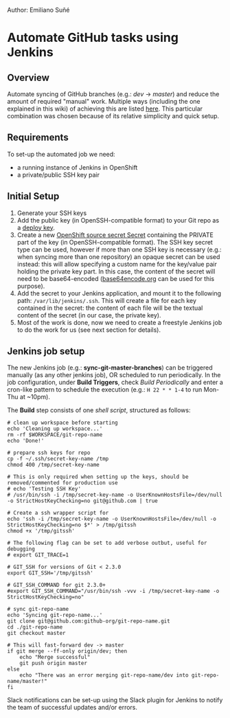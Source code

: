 Author: Emiliano Suñé 

# Automate GitHub tasks using Jenkins

## Overview
Automate syncing of GitHub branches (e.g.: _dev_ -> _master_) and reduce the amount of required "manual" work.
Multiple ways (including the one explained in this wiki) of achieving this are listed [here](https://developer.github.com/v3/guides/managing-deploy-keys/#deploy-keys). This particular combination was chosen because of its relative simplicity and quick setup.

## Requirements
To set-up the automated job we need:
* a running instance of Jenkins in OpenShift
* a private/public SSH key pair

## Initial Setup
1. Generate your SSH keys
2. Add the public key (in OpenSSH-compatible format) to your Git repo as a [deploy key](https://developer.github.com/v3/guides/managing-deploy-keys/#deploy-keys).
3. Create a new [OpenShift source secret Secret](https://docs.openshift.com/container-platform/latest/dev_guide/secrets.html) containing the PRIVATE part of the key (in OpenSSH-compatible format).
The SSH key secret type can be used, however if more than one SSH key is necessary (e.g.: when syncing more than one repository) an opaque secret can be used instead: this will allow specifying a custom name for the key/value pair holding the private key part. In this case, the content of the secret will need to be base64-encoded ([base64encode.org](http://base64encode.org) can be used for this purpose).
4. Add the secret to your Jenkins application, and mount it to the following path: ```/var/lib/jenkins/.ssh```. This will create a file for each key contained in the secret: the content of each file will be the textual content of the secret (in our case, the private key).
5. Most of the work is done, now we need to create a freestyle Jenkins job to do the work for us (see next section for details).

## Jenkins job setup
The new Jenkins job (e.g.: **sync-git-master-branches**) can be triggered manually (as any other jenkins job), OR scheduled to run periodically. In the job configuration, under **Build Triggers**, check _Build Periodically_ and enter a cron-like pattern to schedule the execution (e.g.: ```H 22 * * 1-4``` to run Mon-Thu at ~10pm).

The **Build** step consists of one _shell script_, structured as follows:
```
# clean up workspace before starting
echo 'Cleaning up workspace...'
rm -rf $WORKSPACE/git-repo-name
echo 'Done!'

# prepare ssh keys for repo
cp -f ~/.ssh/secret-key-name /tmp
chmod 400 /tmp/secret-key-name

# This is only required when setting up the keys, should be removed/commented for production use
# echo 'Testing SSH Key'
# /usr/bin/ssh -i /tmp/secret-key-name -o UserKnownHostsFile=/dev/null -o StrictHostKeyChecking=no git@github.com | true

# Create a ssh wrapper script for 
echo 'ssh -i /tmp/secret-key-name -o UserKnownHostsFile=/dev/null -o StrictHostKeyChecking=no $*' > /tmp/gitssh
chmod +x '/tmp/gitssh'

# The following flag can be set to add verbose outbut, useful for debugging
# export GIT_TRACE=1

# GIT_SSH for versions of Git < 2.3.0
export GIT_SSH='/tmp/gitssh'

# GIT_SSH_COMMAND for git 2.3.0+
#export GIT_SSH_COMMAND="/usr/bin/ssh -vvv -i /tmp/secret-key-name -o StrictHostKeyChecking=no"

# sync git-repo-name
echo 'Syncing git-repo-name...'
git clone git@github.com:github-org/git-repo-name.git
cd ./git-repo-name
git checkout master

# This will fast-forward dev -> master
if git merge --ff-only origin/dev; then
    echo "Merge successful"
    git push origin master
else
    echo "There was an error merging git-repo-name/dev into git-repo-name/master!"
fi
```

Slack notifications can be set-up using the Slack plugin for Jenkins to notify the team of successful updates and/or errors.
